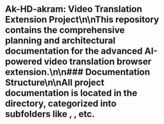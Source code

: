# Ak-HD-akram: Video Translation Extension Project\n\nThis repository contains the comprehensive planning and architectural documentation for the advanced AI-powered video translation browser extension.\n\n### Documentation Structure\n\nAll project documentation is located in the  directory, categorized into subfolders like , , etc.

